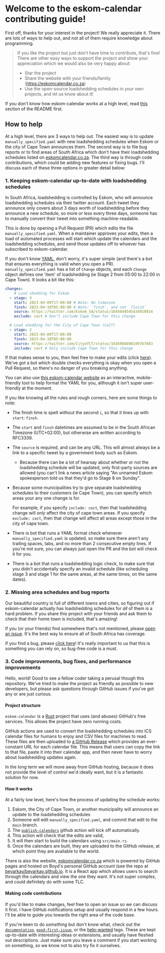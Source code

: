# Welcome to the eskom-calendar contributing guide!

First off, thanks for your interest in the project! We really appreciate it.
There are lots of ways to help out, and not all of them require knowledge about
programming.

> If you like the project but just don't have time to contribute, that's fine!
> There are other easy ways to support the project and show your appreciation
> which we would also be very happy about:
> - Star the project
> - Share the website with your friends/family (https://eskomcalendar.co.za)
> - Use the open-source loadshedding schedules in your own projects, and let us
>   know about it!

If you don't know how eskom-calendar works at a high level, read [this](TODO)
section of the README first.

## How to help

At a high level, there are 3 ways to help out. The easiest way is to update
`manually_specified.yaml` with new loadshedding schedules when Eskom or the
city of Cape Town announces them. The second way is to file bug reports or
to find areas of South Africa which don't have their loadshedding schedules
listed on [eskomcalendar.co.za](https://eskomcalendar.co.za). The third way is
through code contributions, which could be adding new features or fixing bugs.
I'll discuss each of these three options in greater detail below:

### 1. Keeping eskom-calendar up-to-date with loadshedding schedules

In South Africa, loadshedding is controlled by Eskom, who will announce
loadshedding schedules via their twitter account. Each tweet they announce only
covers about 3 days worth of loadshedding before they announce a new schedule,
so more or less every three days, someone has to manually convert their tweet into
something machine-readable.

This is done by opening a Pull Request (PR) which edits the file
`manually_specified.yaml`. When a maintainer approves your edits, then a load
of automated processes will start which update the calendars and the
loadshedding schedules, and send those updates off to whoever has subscribed to
eskom-calendar.

If you don't know [YAML](https://quickref.me/yaml), don't worry, it's super
simple (and there's a bot that ensures everything is valid when you open a PR).
`manually_specified.yaml` has a list of `Change` objects, and each `Change`
object defines one 'item' of loadshedding (ie Stage 2 from 05:00 to 22:00 in
Cape Town). It looks a bit like this:

```yaml
changes:
    # Load shedding for Eskom
  - stage: 3
    start: 2023-04-09T17:00:00 # Note: No timezone
    finsh: 2023-04-10T05:00:00 # Note: `finsh`, and not `finish`
    source: https://twitter.com/Eskom_SA/status/1645044545434918914
    exclude: coct # Don't include Cape Town for this change

  # Load shedding for the City of Cape Town (CoCT)
  - stage: 2
    start: 2023-04-09T17:00:00
    finsh: 2023-04-10T05:00:00
    source: https://twitter.com/CityofCT/status/1645066898109767683
    include: coct # Only include Cape Town for this change
```

If that makes sense to you, then feel free to make your edits (click
[here](https://github.com/beyarkay/eskom-calendar/edit/main/manually_specified.yaml)).
We've got a bot which double checks everything is okay when you open a Pull
Request, so there's no danger of you breaking anything.

You can also use [this eskom-calendar
website](https://eskomcalendar.co.za/ec/pr) as an interactive, mobile-friendly
tool to help format the YAML for you, although it isn't super user-friendly at
the moment.

If you like knowing all the rules and rough corners, here are some things to note:

- The finish time is spelt without the second `i`, so that it lines up with
  `start`: `finsh`.
- The `start` and `finsh` datetimes are assumed to be in the South African
  Timezone (UTC+02:00), but otherwise are written according to RFC3339.
- The `source` is required, and can be any URL. This will almost always be
  a link to a specific tweet by a government body such as Eskom.
    - Because there can be a lot of hearsay about whether or not the
      loadshedding schedule will be updated, only first-party sources are
      allowed (you can't link a news article saying "An unnamed Eskom
      spokesperson told us that they'd go to Stage 8 on Sunday".
- Because some municipalities try to give separate loadshedding schedules to
  their customers (ie Cape Town), you can specify which areas your any one
  change is for.

  For example, if you specify `include: coct`, then that loadshedding change
  will *only* affect the city of cape town areas. If you specify `exclude:
  coct`, then that change will affect all areas except those in the city of
  cape town.
- There is bot that runs a YAML format check whenever `manually_specified.yaml`
  is updated, so make sure there aren't any trailing spaces, tabs, and no more
  than 2 consecutive empty lines. If you're not sure, you can always just open
  the PR and the bot will check it for you.
- There is a bot that runs a loadshedding logic check, to make sure that you
  didn't accidentally specify an invalid schedule (like scheduling stage 3 and
  stage 1 for the same areas, at the same times, on the same dates).

### 2. Missing area schedules and bug reports

Our beautiful country is full of different towns and cities, so figuring out if
eskom-calendar actually has loadshedding schedules for *all* of them is a hard
problem. If you share this project with your friends and ask them to check that
their home town is included, that's amazing!

If you (or your friends) find somewhere that's not mentioned, please [open an
issue](https://github.com/beyarkay/eskom-calendar/issues/new?assignees=beyarkay&labels=missing-area-schedule%2C+waiting-on-maintainer&template=missing-loadshedding-area-suburb.md&title=Missing+area+schedule).
It's the best way to ensure all of South Africa has coverage.

If you find a bug, please [click
here](https://github.com/beyarkay/eskom-calendar/issues/new)! It's really
important to us that this is something you can rely on, so bug-free code is
a must.

### 3. Code improvements, bug fixes, and performance improvements

Hello, world! Good to see a fellow coder taking a perusal though this
repository. We've tried to make the project as friendly as possible to new
developers, but please ask questions through GitHub issues if you've got any or are just curious.



#### Project structure

`eskom-calendar` is a [Rust](https://www.rust-lang.org/) project that uses (and
abuses) GitHub's free services. This allows the project have zero running
costs.

GitHub actions are used to convert the loadshedding schedules into ICS calendar
files for humans to enjoy and CSV files for machines to read. These files are
then uploaded to [a GitHub
Release](https://github.com/beyarkay/eskom-calendar/releases/tag/latest) which
provides an ever-constant URL for each calendar file. This means that users can
copy the link to that file, paste it into their calendar app, and then never
have to worry about loadshedding updates again.

In the long term we will move away from GitHub hosting, because it does not provide the level of control we'd ideally want, but it is a fantastic solution for now.

#### How it works

At a fairly low level, here's how the process of updating the schedule works:

1. Eskom, the City of Cape Town, or another municipality will announce an
   update to the loadshedding schedules
1. Someone will edit `manually_specified.yaml`, and commit that edit to the
   `main` branch.
1. The
   [`publish-calendars`](https://github.com/beyarkay/eskom-calendar/blob/main/.github/workflows/publish-calendars.yaml)
   github action will kick off automatically.
1. This action will check that the edits are valid,
1. It will then start to build the calendars using `src/main.rs`.
1. Once the calendars are built, they are uploaded to the GitHub release, at
   which point they are available to the world.

There is also the website, [eskomcalendar.co.za](https://eskomcalendar.co.za/)
which is powered by GitHub pages and hosted on Boyd's personal GitHub account
(see the repo at
[beyarkay/beyarkay.github.io](https://github.com/beyarkay/beyarkay.github.io).
It is a React app which allows users to search through the calendars and view
the one they want. It's not super complex, and could definitely do with some TLC.


#### Making code contributions

If you'd like to make changes, feel free to open an issue so we can discuss it
first. I have GitHub notifications setup and usually respond in a few hours.
I'll be able to guide you towards the right area of the code base.

If you're keen to do _something_ but don't know what, check out the
[`documentation`](https://github.com/beyarkay/eskom-calendar/issues?q=is%3Aopen+label%3Adocumentation+sort%3Aupdated-desc),
[`good-first-issue`](https://github.com/beyarkay/eskom-calendar/issues?q=is%3Aopen+label%3A%22good+first+issue%22+sort%3Aupdated-desc),
or the
[help-wanted](https://github.com/beyarkay/eskom-calendar/issues?q=is%3Aopen+label%3A%22help+wanted%22+sort%3Aupdated-desc)
tags. These are kept up-to-date with interesting ideas or extensions, and
usually have fleshed out descriptions. Just make sure you leave a comment if
you start working on something, so we know not to also try fix it ourselves.
